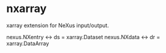 # nxarray

xarray extension for NeXus input/output.

nexus.NXentry <-> ds = xarray.Dataset
nexus.NXdata <-> dr = xarray.DataArray
